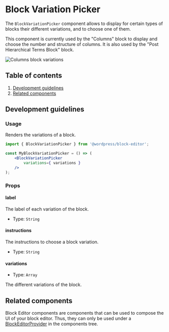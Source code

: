 # Block Variation Picker

The `BlockVariationPicker` component allows to display for certain types of blocks their different variations, and to choose one of them.

This component is currently used by the "Columns" block to display and choose the number and structure of columns. It is also used by the "Post Hierarchical Terms Block" block.

![Columns block variations](https://make.wordpress.org/core/files/2020/09/colums-block-variations.png)

## Table of contents

1. [Development guidelines](#development-guidelines)
2. [Related components](#related-components)

## Development guidelines

### Usage

Renders the variations of a block.

```jsx
import { BlockVariationPicker } from '@wordpress/block-editor';

const MyBlockVariationPicker = () => (
	<BlockVariationPicker
		variations={ variations }
	/>
);
```

### Props

#### label

The label of each variation of the block.

-   Type: `String`

#### instructions

The instructions to choose a block variation.

-   Type: `String`

#### variations

-   Type: `Array`

The different variations of the block.

## Related components

Block Editor components are components that can be used to compose the UI of your block editor. Thus, they can only be used under a [BlockEditorProvider](https://github.com/WordPress/gutenberg/blob/master/packages/block-editor/src/components/provider/README.md) in the components tree.
